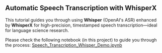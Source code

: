 ## Automatic Speech Transcription with WhisperX

This tutorial guides you through using **Whisper** (OpenAI's ASR) enhanced by **WhisperX** for high-precision, timestamped speech transcription—ideal for language science research.

Please check the following notebook (in this project) to guide you through the process: 
[Speech_Transcription_Whisper_Demo.ipynb](Speech_Transcription_Whisperx_Toturial/Speech_Transcription_Whisper_Demo.ipynb)